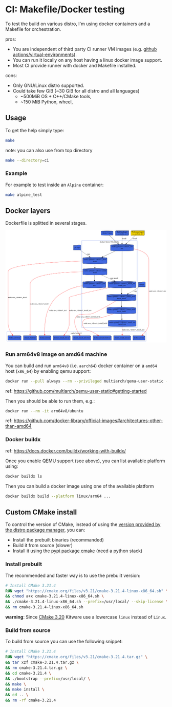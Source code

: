 # CI: Makefile/Docker testing

To test the build on various distro, I'm using docker containers and a Makefile for orchestration.

pros:
* You are independent of third party CI runner VM images (e.g. [github actions/virtual-environments](https://github.com/actions/virtual-environments)).
* You can run it locally on any host having a linux docker image support.
* Most CI provide runner with docker and Makefile installed.

cons:
* Only GNU/Linux distro supported.
* Could take few GiB (~30 GiB for all distro and all languages)
  * ~500MiB OS + C++/CMake tools,
  * ~150 MiB Python, wheel,

## Usage

To get the help simply type:
```sh
make
```

note: you can also use from top directory
```sh
make --directory=ci
```

### Example
For example to test inside an `Alpine` container:
```sh
make alpine_test
```

## Docker layers

Dockerfile is splitted in several stages.

![docker](docs/deps.svg)

### Run arm64v8 image on amd64 machine
You can build and run `arm64v8` (i.e. `aarch64`) docker container on a `amd64` host (`x86_64`) by enabling qemu support:
```sh
docker run --pull always --rm --privileged multiarch/qemu-user-static --reset -p yes
```
ref: https://github.com/multiarch/qemu-user-static#getting-started

Then you should be able to run them, e.g.:
```sh
docker run --rm -it arm64v8/ubuntu
```
ref: https://github.com/docker-library/official-images#architectures-other-than-amd64

### Docker buildx
ref: https://docs.docker.com/buildx/working-with-buildx/

Once you enable QEMU support (see above), you can list available platform using:
```sh
docker buildx ls
```
Then you can build a docker image using one of the available platform
```sh
docker buildx build --platform linux/arm64 ...
```

## Custom CMake install

To control the version of CMake, instead of using the
[version provided by the distro package manager](https://repology.org/project/cmake/badges), you can:
* Install the prebuilt binaries (recommanded) 
* Build it from source (slower)
* Install it using the [pypi package cmake](https://pypi.org/project/cmake/) (need a python stack)

### Install prebuilt
The recommended and faster way is to use the prebuilt version:
```Dockerfile
# Install CMake 3.21.4
RUN wget "https://cmake.org/files/v3.21/cmake-3.21.4-linux-x86_64.sh" \
&& chmod a+x cmake-3.21.4-linux-x86_64.sh \
&& ./cmake-3.21.4-linux-x86_64.sh --prefix=/usr/local/ --skip-license \
&& rm cmake-3.21.4-linux-x86_64.sh
```

**warning**: Since [CMake 3.20](https://cmake.org/files/v3.20/) Kitware use a lowercase `linux` instead of `Linux`.

### Build from source
To build from source you can use the following snippet:
```Dockerfile
# Install CMake 3.21.4
RUN wget "https://cmake.org/files/v3.21/cmake-3.21.4.tar.gz" \
&& tar xzf cmake-3.21.4.tar.gz \
&& rm cmake-3.21.4.tar.gz \
&& cd cmake-3.21.4 \
&& ./bootstrap --prefix=/usr/local/ \
&& make \
&& make install \
&& cd .. \
&& rm -rf cmake-3.21.4
```

